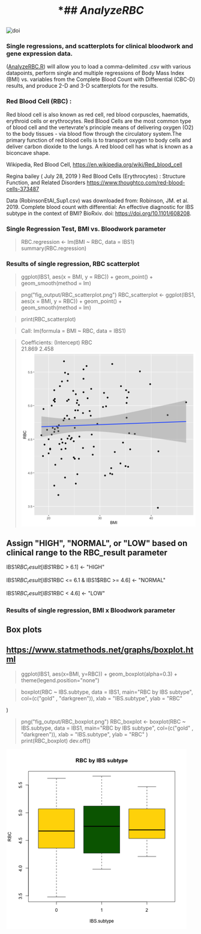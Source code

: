 # <p align="center"> **## AnalyzeRBC* </p>
![doi](../master/Images/zenodo.3373938.svg?sanitize=true)
### Single regressions, and scatterplots for clinical bloodwork and gene expression data.
([AnalyzeRBC.R](../master/AnalyzeRBC.R)) will allow you to load a comma-delimited .csv with various datapoints, perform single and multiple regressions of Body Mass Index (BMI) vs. variables from the Complete Blood Count with Differential (CBC-D) results, and produce 2-D and 3-D scatterplots for the results. 

### Red Blood Cell (RBC) :
Red blood cell is also known as red cell, red blood corpuscles, haematids, erythroid cells or erythrocytes. Red Blood Cells are the most common type of blood cell and the vertevrate's principle means of delivering oxygen (O2) to the body tissues - via blood flow through the circulatory system.The primary function of red blood cells is to transport oxygen to body cells and deliver carbon dioxide to the lungs. A red blood cell has what is known as a biconcave shape.

Wikipedia, Red Blood Cell, https://en.wikipedia.org/wiki/Red_blood_cell

Regina bailey ( July 28, 2019 ) Red Blood Cells (Erythrocytes) : Structure Function, and Related Disorders 
https://www.thoughtco.com/red-blood-cells-373487


Data (RobinsonEtAl_Sup1.csv) was downloaded from: 
Robinson, JM. et al. 2019. Complete blood count with differential: An effective diagnostic for IBS subtype in the context of BMI? BioRxiv. doi: https://doi.org/10.1101/608208.

### Single Regression Test, BMI vs. Bloodwork parameter
>RBC.regression <- lm(BMI ~ RBC, data = IBS1)
summary(RBC.regression)

### Results of single regression, RBC scatterplot
>ggplot(IBS1, aes(x = BMI, y = RBC)) +
  geom_point() +    
  geom_smooth(method = lm) 

>png("fig_output/RBC_scatterplot.png")
>RBC_scatterplot <- ggplot(IBS1, aes(x = BMI, y = RBC)) +
  geom_point() +    
  geom_smooth(method = lm) 

>print(RBC_scatterplot)

>Call:
lm(formula = BMI ~ RBC, data = IBS1)

>Coefficients:
(Intercept)    RBC  
     21.869        2.458
![](fig_output/RBC_scatterplot.png)

## Assign "HIGH", "NORMAL", or "LOW" based on clinical range to the RBC_result parameter

IBS1$RBC_result[IBS1$RBC > 6.1] <- "HIGH"

IBS1$RBC_result[IBS1$RBC <= 6.1 & IBS1$RBC >= 4.6] <- "NORMAL"

IBS1$RBC_result[IBS1$RBC < 4.6] <- "LOW"


### Results of single regression, BMI x Bloodwork parameter
## Box plots
## https://www.statmethods.net/graphs/boxplot.html

>ggplot(IBS1, aes(x=BMI, y=RBC)) +
geom_boxplot(alpha=0.3) +
  theme(legend.position="none")

>boxplot(RBC ~ IBS.subtype, data = IBS1, main="RBC by IBS subtype",
        col=(c("gold" , "darkgreen")), 
        xlab = "IBS.subtype", ylab = "RBC"
        
      
)
>png("fig_output/RBC_boxplot.png")
>RBC_boxplot <- boxplot(RBC ~ IBS.subtype, data = IBS1, main="RBC by IBS subtype",
                       col=(c("gold" , "darkgreen")),
                       xlab = "IBS.subtype", ylab = "RBC"
)
>print(RBC_boxplot)
dev.off()

![](fig_output/RBC_boxplot.png)


